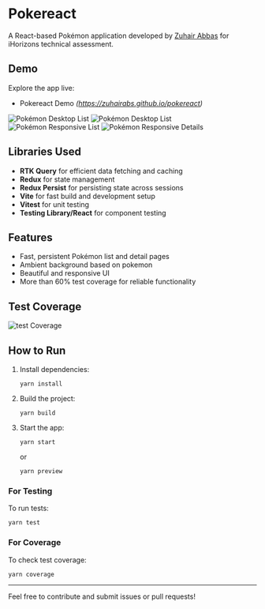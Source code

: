 # Pokereact

A React-based Pokémon application developed by [Zuhair Abbas](https://www.linkedin.com/in/zuhairabs/) for iHorizons technical assessment.

## Demo

Explore the app live:

- Pokereact Demo _(https://zuhairabs.github.io/pokereact)_

![Pokémon Desktop List](https://raw.githubusercontent.com/zuhairabs/pokereact/refs/heads/main/public/screenshots/pc-list.png)
![Pokémon Desktop List](https://raw.githubusercontent.com/zuhairabs/pokereact/refs/heads/main/public/screenshots/pc-details.png)
![Pokémon Responsive List](https://raw.githubusercontent.com/zuhairabs/pokereact/refs/heads/main/public/screenshots/mobi-list.png)
![Pokémon Responsive Details](https://raw.githubusercontent.com/zuhairabs/pokereact/refs/heads/main/public/screenshots/mobi-details.png)

## Libraries Used

- **RTK Query** for efficient data fetching and caching
- **Redux** for state management
- **Redux Persist** for persisting state across sessions
- **Vite** for fast build and development setup
- **Vitest** for unit testing
- **Testing Library/React** for component testing

## Features

- Fast, persistent Pokémon list and detail pages
- Ambient background based on pokemon
- Beautiful and responsive UI
- More than 60% test coverage for reliable functionality

## Test Coverage

![test Coverage](https://raw.githubusercontent.com/zuhairabs/pokereact/refs/heads/main/public/screenshots/coverage.png)

## How to Run

1.  Install dependencies:

    ```shell
    yarn install
    ```

2.  Build the project:

    ```shell
    yarn build
    ```

3.  Start the app:

    ```shell
    yarn start
    ```
    or
    ```shell
    yarn preview
    ```

### For Testing

To run tests:

```shell
yarn test
```

### For Coverage

To check test coverage:

```shell
yarn coverage
```

---

Feel free to contribute and submit issues or pull requests!
